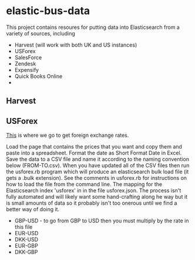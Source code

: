 # elastic-bus-data
This project contains resoures for putting data into Elasticsearch from a variety of sources, including
- Harvest (will work with both UK and US instances)
- USForex
- SalesForce
- Zendesk
- Expensify
- Quick Books Online
- 
## Harvest

## USForex
[This](http://www.usforex.com/forex-tools/historical-rate-tools/monthly-average-rates) is where we go to get foreign exchange rates.

Load the page that contains the prices that you want and copy them and paste into a spreadsheet. Format the date as Short Format Date in Excel. Save the data to a CSV file and name it according to the naming convention below (FROM-TO.csv). When you have updated all of the CSV files then run the usforex.rb program which will produce an elasticsearch bulk load file (it gets a .bulk extension). See the comments in usforex.rb for instructions on how to load the file from the command line. The mapping for the Elasticsearch index 'usforex' in in the file usforex.json. 
The process isn't fully automated and will likely want some hand-crafting along he way but it is small amounts of data so it probably isn't too onerous until we find a better way of doing it.

- GBP-USD - to go from GBP to USD then you must multiply by the rate in this file
- EUR-USD
- DKK-USD
- EUR-GBP
- DKK-GBP
